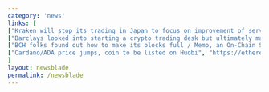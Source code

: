 ```yaml
---
category: 'news'
links: [
["Kraken will stop its trading in Japan to focus on improvement of services in their main geo areas", "https://www.bloomberg.com/news/articles/2018-04-17/cryptocurrency-exchange-kraken-pulls-out-of-japan-citing-costs"],
["Barclays looked into starting a crypto trading desk but ultimately made no plans there", "https://www.bloomberg.com/news/articles/2018-04-16/barclays-is-said-to-be-sounding-out-clients-about-trading-crypto"],
["BCH folks found out how to make its blocks full / Memo, an On-Chain Social Network Built on Bitcoin Cash", "https://news.bitcoin.com/meet-memo-an-on-chain-social-network-built-on-bitcoin-cash/"],
["Cardano/ADA price jumps, coin to be listed on Huobi", "https://ethereumworldnews.com/cardano-ada-to-be-launched-on-chinese-largest-exchange/"]
]
layout: newsblade
permalink: /newsblade
---
```

